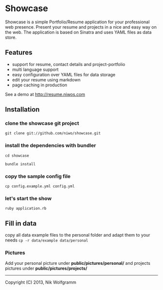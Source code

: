 # Showcase #
Showcase is a simple Portfolio/Resume application for your professional web presence.
Present your resume and projects in a nice and easy way on the web.
The application is based on Sinatra and uses YAML files as data store.

## Features ##
- support for resume, contact details and project-portfolio
- multi language support
- easy configuration over YAML files for data storage
- edit your resume using markdown
- page caching in production

See a demo at http://resume.niwos.com

## Installation ##
### clone the showcase git project ###

`git clone git://github.com/niwo/showcase.git`

### install the dependencies with bundler ###

`cd showcase`

`bundle install`

### copy the sample config file ###
`cp config.example.yml config.yml`

### let's start the show ###

`ruby application.rb`

## Fill in data ##

copy all data example files to the personal folder and adapt them to your needs  `cp -r data/example data/personal`

### Pictures ###
Add your personal picture under __public/pictures/personal/__ and projects pictures under __public/pictures/projects/__



____
Copyright (C) 2013, Nik Wolfgramm

